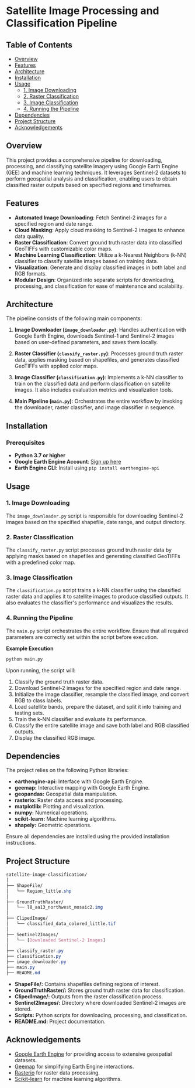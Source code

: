 # Satellite Image Processing and Classification Pipeline

## Table of Contents

- [Overview](#overview)
- [Features](#features)
- [Architecture](#architecture)
- [Installation](#installation)
- [Usage](#usage)
  - [1. Image Downloading](#1-image-downloading)
  - [2. Raster Classification](#2-raster-classification)
  - [3. Image Classification](#3-image-classification)
  - [4. Running the Pipeline](#4-running-the-pipeline)
- [Dependencies](#dependencies)
- [Project Structure](#project-structure)
- [Acknowledgements](#acknowledgements)

## Overview

This project provides a comprehensive pipeline for downloading, processing, and classifying satellite imagery using Google Earth Engine (GEE) and machine learning techniques. It leverages Sentinel-2 datasets to perform geospatial analysis and classification, enabling users to obtain classified raster outputs based on specified regions and timeframes.

## Features

- **Automated Image Downloading**: Fetch Sentinel-2 images for a specified region and date range.
- **Cloud Masking**: Apply cloud masking to Sentinel-2 images to enhance data quality.
- **Raster Classification**: Convert ground truth raster data into classified GeoTIFFs with customizable color maps.
- **Machine Learning Classification**: Utilize a k-Nearest Neighbors (k-NN) classifier to classify satellite images based on training data.
- **Visualization**: Generate and display classified images in both label and RGB formats.
- **Modular Design**: Organized into separate scripts for downloading, processing, and classification for ease of maintenance and scalability.

## Architecture

The pipeline consists of the following main components:

1. **Image Downloader (`image_downloader.py`)**: Handles authentication with Google Earth Engine, downloads Sentinel-1 and Sentinel-2 images based on user-defined parameters, and saves them locally.

2. **Raster Classifier (`classify_raster.py`)**: Processes ground truth raster data, applies masking based on shapefiles, and generates classified GeoTIFFs with applied color maps.

3. **Image Classifier (`classification.py`)**: Implements a k-NN classifier to train on the classified data and perform classification on satellite images. It also includes evaluation metrics and visualization tools.

4. **Main Pipeline (`main.py`)**: Orchestrates the entire workflow by invoking the downloader, raster classifier, and image classifier in sequence.

## Installation

### Prerequisites

- **Python 3.7 or higher**
- **Google Earth Engine Account**: [Sign up here](https://earthengine.google.com/signup/)
- **Earth Engine CLI**: Install using `pip install earthengine-api`


## Usage
### 1. **Image Downloading**
The ```image_downloader.py``` script is responsible for downloading Sentinel-2 images based on the specified shapefile, date range, and output directory.

### 2. **Raster Classification**
The ```classify_raster.py``` script processes ground truth raster data by applying masks based on shapefiles and generating classified GeoTIFFs with a predefined color map.

### 3. **Image Classification**
The ```classification.py``` script trains a k-NN classifier using the classified raster data and applies it to satellite images to produce classified outputs. It also evaluates the classifier's performance and visualizes the results.

### 4. **Running the Pipeline**
The ```main.py``` script orchestrates the entire workflow. Ensure that all required parameters are correctly set within the script before execution.

**Example Execution**
```bash
python main.py
```
Upon running, the script will:
1. Classify the ground truth raster data.
2. Download Sentinel-2 images for the specified region and date range.
3. Initialize the image classifier, resample the classified image, and convert RGB to class labels.
4. Load satellite bands, prepare the dataset, and split it into training and testing sets.
5. Train the k-NN classifier and evaluate its performance.
6. Classify the entire satellite image and save both label and RGB classified outputs.
7. Display the classified RGB image.

## Dependencies
The project relies on the following Python libraries:

- **earthengine-api:** Interface with Google Earth Engine.
- **geemap:** Interactive mapping with Google Earth Engine.
- **geopandas:** Geospatial data manipulation.
- **rasterio:** Raster data access and processing.
- **matplotlib:** Plotting and visualization.
- **numpy:** Numerical operations.
- **scikit-learn:** Machine learning algorithms.
- **shapely:** Geometric operations.

Ensure all dependencies are installed using the provided installation instructions.

## Project Structure
```css
satellite-image-classification/
│
├── ShapeFile/
│   └── Region_little.shp
│
├── GroundTruthRaster/
│   └── l8_aa13_northwest_mosaic2.img
│
├── ClipedImage/
│   └── classified_data_colored_little.tif
│
├── Sentinel2Images/
│   └── [Downloaded Sentinel-2 Images]
│
├── classify_raster.py
├── classification.py
├── image_downloader.py
├── main.py
├── README.md
```

- **ShapeFile/:** Contains shapefiles defining regions of interest.
- **GroundTruthRaster/:** Stores ground truth raster data for classification.
- **ClipedImage/:** Outputs from the raster classification process.
- **Sentinel2Images/:** Directory where downloaded Sentinel-2 images are stored.
- **Scripts:** Python scripts for downloading, processing, and classification.
- **README.md:** Project documentation.


## Acknowledgements
- [Google Earth Engine](https://earthengine.google.com/) for providing access to extensive geospatial datasets.
- [Geemap](https://github.com/gee-community/geemap) for simplifying Earth Engine interactions.
- [Rasterio](https://rasterio.readthedocs.io/en/stable/) for raster data processing.
- [Scikit-learn](https://scikit-learn.org/stable/) for machine learning algorithms.